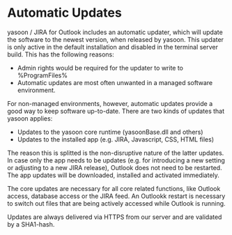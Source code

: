 # Automatic Updates

yasoon / JIRA for Outlook includes an automatic updater, which will update 
the software to the newest version, when released by yasoon. This updater
is only active in the default installation and disabled in the terminal server
build. This has the following reasons:
- Admin rights would be required for the updater to write to %ProgramFiles%
- Automatic updates are most often unwanted in a managed software environment.

For non-managed environments, however, automatic updates provide a good way to
keep software up-to-date. There are two kinds of updates that yasoon applies:
- Updates to the yasoon core runtime (yasoonBase.dll and others)
- Updates to the installed app (e.g. JIRA, Javascript, CSS, HTML files)

The reason this is splitted is the non-disruptive nature of the latter updates.
In case only the app needs to be updates (e.g. for introducing a new setting or
adjusting to a new JIRA release), Outlook does not need to be restarted. 
The app updates will be downloaded, installed and activated immediately.

The core updates are necessary for all core related functions,
like Outlook access, database access or the JIRA feed. An Outlookk restart is
necessary to switch out files that are being actively accessed while Outlook is 
running.

Updates are always delivered via HTTPS from our server and are validated by a 
SHA1-hash.